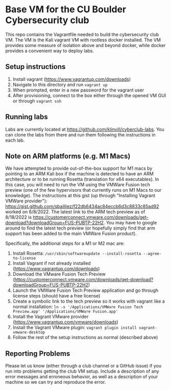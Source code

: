 # Base VM for the CU Boulder Cybersecurity club

This repo contains the Vagrantfile needed to build the cybersecurity club VM. The VM is the Kali vagrant VM with rootless docker installed. The VM provides some measure of isolation above and beyond docker, while docker provides a convenient way to deploy labs.

## Setup instructions
1. Install vagrant (https://www.vagrantup.com/downloads)
2. Navigate to this directory and run `vagrant up`
3. When prompted, enter in a new password for the vagrant user
4. After provisioning, connect to the box either through the opened VM GUI or through `vagrant ssh`

## Running labs
Labs are currently located at https://github.com/klinvill/cyberclub-labs. You can clone the labs from there and run them following the instructions in each lab.

## Note on ARM platforms (e.g. M1 Macs)
We have attempted to provide out-of-the-box support for M1 macs by pointing to an ARM Kali box if the machine is detected to have an ARM architecture or to be running Rosetta (translation for x64 executables). In this case, you will need to run the VM using the VMWare Fusion tech preview (one of the few hypervisors that currently runs on M1 Macs to our knowledge). The instructions at this gist (up through "Installing Vagrant VMWare provider"): https://gist.github.com/sbailliez/f22db6434ac84eccb6d3c8833c85ad92 worked on 6/8/2022. The latest link to the ARM tech preview as of 8/18/2022 is https://customerconnect.vmware.com/downloads/get-download?downloadGroup=FUS-PUBTP-22H2. You may have to google around to find the latest tech preview (or hopefully simply find that arm support has been added to the main VMWare Fusion product).

Specifically, the additional steps for a M1 or M2 mac are:
1. Install Rosetta: `/usr/sbin/softwareupdate --install-rosetta --agree-to-license`
2. Install Vagrant if not already installed (https://www.vagrantup.com/downloads)
3. Download the VMware Fusion Tech Preview (https://customerconnect.vmware.com/downloads/get-download?downloadGroup=FUS-PUBTP-22H2)
4. Launch the VMWare Fusion Tech Preview application and go through license steps (should have a free license)
5. Create a symbolic link to the tech preview so it works with vagrant like a normal installation: `ln -s '/Applications/VMWare Fusion Tech Preview.app' '/Applications/VMWare Fusion.app'`
6. Install the Vagrant VMware provider (https://www.vagrantup.com/vmware/downloads)
7. Install the Vagrant VMware plugin: `vagrant plugin install vagrant-vmware-desktop`
8. Follow the rest of the setup instructions as normal (described above)

## Reporting Problems
Please let us know (either through a club channel or a GitHub issue) if you run into problems getting the club VM setup. Include a description of any error messages and erroneous behavior, as well as a description of your machine so we can try and reproduce the error.

